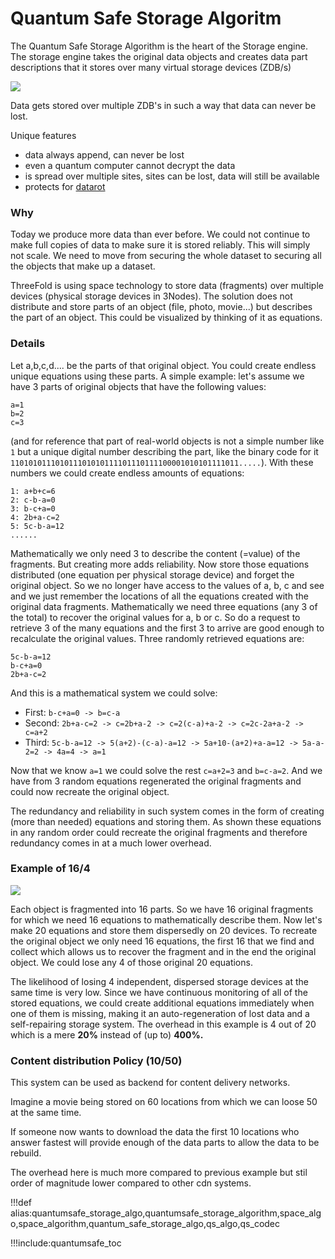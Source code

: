 # Quantum Safe Storage Algoritm

The Quantum Safe Storage Algorithm is the heart of the Storage engine.  The storage engine takes the original data objects and creates data part descriptions that it stores over many virtual storage devices (ZDB/s)


![](../img/.png)

Data gets stored over multiple ZDB's in such a way that data can never be lost.

Unique features

- data always append, can never be lost
- even a quantum computer cannot decrypt the data
- is spread over multiple sites, sites can be lost, data will still be available
- protects for [datarot](datarot)

### Why

Today we produce more data than ever before. We could not continue to make full copies of data to make sure it is stored reliably. This will simply not scale. We need to move from securing the whole dataset to securing all the objects that make up a dataset.

ThreeFold is using space technology to store data (fragments) over multiple devices (physical storage devices in 3Nodes). The solution does not distribute and store parts of an object (file, photo, movie...) but describes the part of an object. This could be visualized by thinking of it as equations.


### Details

Let a,b,c,d.... be the parts of that original object. You could create endless unique equations using these parts. A simple example: let's assume we have 3 parts of original objects that have the following values:
```
a=1
b=2
c=3
```
(and for reference that part of real-world objects is not a simple number like `1` but a unique digital number describing the part, like the binary code for it `110101011101011101010111101110111100001010101111011.....`). With these numbers we could create endless amounts of equations:
```
1: a+b+c=6
2: c-b-a=0
3: b-c+a=0
4: 2b+a-c=2
5: 5c-b-a=12
......
```
Mathematically we only need 3 to describe the content (=value) of the fragments. But creating more adds reliability. Now store those equations distributed (one equation per physical storage device) and forget the original object. So we no longer have access to the values of a, b, c and see and we just remember the locations of all the equations created with the original data fragments. Mathematically we need three equations (any 3 of the total) to recover the original values for a, b or c. So do a request to retrieve 3 of the many equations and the first 3 to arrive are good enough to recalculate the original values. Three randomly retrieved equations are:

```
5c-b-a=12
b-c+a=0
2b+a-c=2
```
And this is a mathematical system we could solve:
- First: `b-c+a=0 -> b=c-a`
- Second: `2b+a-c=2 -> c=2b+a-2 -> c=2(c-a)+a-2 -> c=2c-2a+a-2 -> c=a+2`
- Third: `5c-b-a=12 -> 5(a+2)-(c-a)-a=12 -> 5a+10-(a+2)+a-a=12 -> 5a-a-2=2 -> 4a=4 -> a=1`

Now that we know `a=1` we could solve the rest `c=a+2=3` and `b=c-a=2`. And we have from 3 random equations regenerated the original fragments and could now recreate the original object. 

The redundancy and reliability in such system comes in the form of creating (more than needed) equations and storing them. As shown these equations in any random order could recreate the original fragments and therefore
redundancy comes in at a much lower overhead.

### Example of 16/4

![](img/quantumsafe_storage_algo.png)


Each object is fragmented into 16 parts. So we have 16 original fragments for which we need 16 equations to mathematically describe them. Now let's make 20 equations and store them dispersedly on 20 devices. To recreate the original object we only need 16 equations, the first 16 that we find and collect which allows us to recover the fragment and in the end the original object. We could lose any 4 of those original 20 equations.

The likelihood of losing 4 independent, dispersed storage devices at the same time is very low. Since we have continuous monitoring of all of the stored equations, we could create additional equations immediately when one of them is missing, making it an auto-regeneration of lost data and a self-repairing storage system. The overhead in this example is 4 out of 20 which is a mere **20%** instead of (up to) **400%.**

### Content distribution Policy (10/50)

This system can be used as backend for content delivery networks.

Imagine a movie being stored on 60 locations from which we can loose 50 at the same time.

If someone now wants to download the data the first 10 locations who answer fastest will provide enough of the data parts to allow the data to be rebuild.

The overhead here is much more compared to previous example but stil order of magnitude lower compared to other cdn systems.


!!!def alias:quantumsafe_storage_algo,quantumsafe_storage_algorithm,space_algo,space_algorithm,quantum_safe_storage_algo,qs_algo,qs_codec

!!!include:quantumsafe_toc
